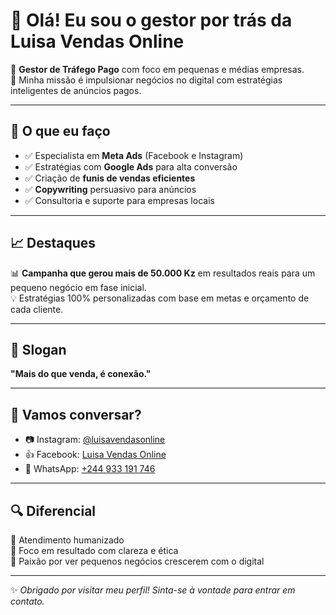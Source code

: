 
# 👋 Olá! Eu sou o gestor por trás da Luisa Vendas Online

🎯 **Gestor de Tráfego Pago** com foco em pequenas e médias empresas.  
🚀 Minha missão é impulsionar negócios no digital com estratégias inteligentes de anúncios pagos.

---

## 💼 O que eu faço

- ✅ Especialista em **Meta Ads** (Facebook e Instagram)
- ✅ Estratégias com **Google Ads** para alta conversão
- ✅ Criação de **funis de vendas eficientes**
- ✅ **Copywriting** persuasivo para anúncios
- ✅ Consultoria e suporte para empresas locais

---

## 📈 Destaques

📊 **Campanha que gerou mais de 50.000 Kz** em resultados reais para um pequeno negócio em fase inicial.  
💡 Estratégias 100% personalizadas com base em metas e orçamento de cada cliente.

---

## 🧭 Slogan  
**"Mais do que venda, é conexão."**

---

## 📲 Vamos conversar?

- 📷 Instagram: [@luisavendasonline](https://instagram.com/luisavendasonline)  
- 👍 Facebook: [Luisa Vendas Online](https://facebook.com/LuisaVendasOnline)  
- 💬 WhatsApp: [+244 933 191 746](https://wa.me/244933191746)

---

## 🔍 Diferencial

💙 Atendimento humanizado  
🎯 Foco em resultado com clareza e ética  
🤝 Paixão por ver pequenos negócios crescerem com o digital

---

✨ *Obrigado por visitar meu perfil! Sinta-se à vontade para entrar em contato.*
